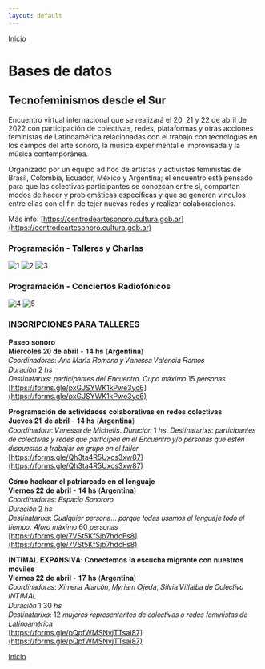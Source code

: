 ```yaml
---
layout: default
---
```


[Inicio](./)

# Bases de datos
## Tecnofeminismos desde el Sur

Encuentro virtual internacional que se realizará el 20, 21 y 22 de abril de 2022 con participación de colectivas, redes, plataformas y otras acciones feministas de Latinoamérica relacionadas con el trabajo con tecnologías en los campos del arte sonoro, la música experimental e improvisada y la música contemporánea.<br>

Organizado por un equipo ad hoc de artistas y activistas feministas de Brasil, Colombia, Ecuador, México y Argentina; el encuentro está pensado para que las colectivas participantes se conozcan entre sí, compartan modos de hacer y problemáticas específicas y que se generen vínculos entre ellas con el fin de tejer nuevas redes y realizar colaboraciones.<br>

Más info: [https://centrodeartesonoro.cultura.gob.ar](https://centrodeartesonoro.cultura.gob.ar)  

### Programación - Talleres y Charlas

![1](img/sonoSororos-01.jpg)
![2](img/sonoSororos-02.jpg)
![3](img/sonoSororos-03.jpg)

### Programación - Conciertos Radiofónicos

![4](img/sonoSororos-04.jpg)
![5](img/sonoSororos-05.jpg)

### INSCRIPCIONES PARA TALLERES 
𝐏𝐚𝐬𝐞𝐨 𝐬𝐨𝐧𝐨𝐫𝐨  
𝐌𝐢𝐞́𝐫𝐜𝐨𝐥𝐞𝐬 𝟐𝟎 𝐝𝐞 𝐚𝐛𝐫𝐢𝐥 - 𝟏𝟒 𝐡𝐬 (𝐀𝐫𝐠𝐞𝐧𝐭𝐢𝐧𝐚)  
𝐶𝑜𝑜𝑟𝑑𝑖𝑛𝑎𝑑𝑜𝑟𝑎𝑠: 𝐴𝑛𝑎 𝑀𝑎𝑟𝑖́𝑎 𝑅𝑜𝑚𝑎𝑛𝑜 𝑦 𝑉𝑎𝑛𝑒𝑠𝑠𝑎 𝑉𝑎𝑙𝑒𝑛𝑐𝑖𝑎 𝑅𝑎𝑚𝑜𝑠  
𝐷𝑢𝑟𝑎𝑐𝑖𝑜́𝑛 2 ℎ𝑠  
𝐷𝑒𝑠𝑡𝑖𝑛𝑎𝑡𝑎𝑟𝑖𝑥𝑠: 𝑝𝑎𝑟𝑡𝑖𝑐𝑖𝑝𝑎𝑛𝑡𝑒𝑠 𝑑𝑒𝑙 𝐸𝑛𝑐𝑢𝑒𝑛𝑡𝑟𝑜. 𝐶𝑢𝑝𝑜 𝑚𝑎́𝑥𝑖𝑚𝑜 15 𝑝𝑒𝑟𝑠𝑜𝑛𝑎𝑠  
[https://forms.gle/pxGJSYWK1kPwe3yc6](https://forms.gle/pxGJSYWK1kPwe3yc6)  

𝐏𝐫𝐨𝐠𝐫𝐚𝐦𝐚𝐜𝐢𝐨́𝐧 𝐝𝐞 𝐚𝐜𝐭𝐢𝐯𝐢𝐝𝐚𝐝𝐞𝐬 𝐜𝐨𝐥𝐚𝐛𝐨𝐫𝐚𝐭𝐢𝐯𝐚𝐬 𝐞𝐧 𝐫𝐞𝐝𝐞𝐬 𝐜𝐨𝐥𝐞𝐜𝐭𝐢𝐯𝐚𝐬  
𝐉𝐮𝐞𝐯𝐞𝐬 𝟐𝟏 𝐝𝐞 𝐚𝐛𝐫𝐢𝐥 - 𝟏𝟒 𝐡𝐬 (𝐀𝐫𝐠𝐞𝐧𝐭𝐢𝐧𝐚)  
𝐶𝑜𝑜𝑟𝑑𝑖𝑛𝑎𝑑𝑜𝑟𝑎: 𝑉𝑎𝑛𝑒𝑠𝑠𝑎 𝑑𝑒 𝑀𝑖𝑐ℎ𝑒𝑙𝑖𝑠. 
𝐷𝑢𝑟𝑎𝑐𝑖𝑜́𝑛 1 ℎ𝑠. 
𝐷𝑒𝑠𝑡𝑖𝑛𝑎𝑡𝑎𝑟𝑖𝑥𝑠: 𝑝𝑎𝑟𝑡𝑖𝑐𝑖𝑝𝑎𝑛𝑡𝑒𝑠 𝑑𝑒 𝑐𝑜𝑙𝑒𝑐𝑡𝑖𝑣𝑎𝑠 𝑦 𝑟𝑒𝑑𝑒𝑠 𝑞𝑢𝑒 𝑝𝑎𝑟𝑡𝑖𝑐𝑖𝑝𝑒𝑛 𝑒𝑛 𝑒𝑙 𝐸𝑛𝑐𝑢𝑒𝑛𝑡𝑟𝑜 𝑦/𝑜 𝑝𝑒𝑟𝑠𝑜𝑛𝑎𝑠 𝑞𝑢𝑒 𝑒𝑠𝑡𝑒́𝑛 𝑑𝑖𝑠𝑝𝑢𝑒𝑠𝑡𝑎𝑠 𝑎 𝑡𝑟𝑎𝑏𝑎𝑗𝑎𝑟 𝑒𝑛 𝑔𝑟𝑢𝑝𝑜 𝑒𝑛 𝑒𝑙 𝑡𝑎𝑙𝑙𝑒𝑟  
[https://forms.gle/Qh3ta4R5Uxcs3xw87](https://forms.gle/Qh3ta4R5Uxcs3xw87)  

𝐂𝐨́𝐦𝐨 𝐡𝐚𝐜𝐤𝐞𝐚𝐫 𝐞𝐥 𝐩𝐚𝐭𝐫𝐢𝐚𝐫𝐜𝐚𝐝𝐨 𝐞𝐧 𝐞𝐥 𝐥𝐞𝐧𝐠𝐮𝐚𝐣𝐞  
𝐕𝐢𝐞𝐫𝐧𝐞𝐬 𝟐𝟐 𝐝𝐞 𝐚𝐛𝐫𝐢𝐥 - 𝟏𝟒 𝐡𝐬 (𝐀𝐫𝐠𝐞𝐧𝐭𝐢𝐧𝐚)  
𝐶𝑜𝑜𝑟𝑑𝑖𝑛𝑎𝑑𝑜𝑟𝑎𝑠: 𝐸𝑠𝑝𝑎𝑐𝑖𝑜 𝑆𝑜𝑛𝑜𝑟𝑜𝑟𝑜  
𝐷𝑢𝑟𝑎𝑐𝑖𝑜́𝑛 2 ℎ𝑠  
𝐷𝑒𝑠𝑡𝑖𝑛𝑎𝑡𝑎𝑟𝑖𝑥𝑠: 𝐶𝑢𝑎𝑙𝑞𝑢𝑖𝑒𝑟 𝑝𝑒𝑟𝑠𝑜𝑛𝑎… 𝑝𝑜𝑟𝑞𝑢𝑒 𝑡𝑜𝑑𝑎𝑠 𝑢𝑠𝑎𝑚𝑜𝑠 𝑒𝑙 𝑙𝑒𝑛𝑔𝑢𝑎𝑗𝑒 𝑡𝑜𝑑𝑜 𝑒𝑙 𝑡𝑖𝑒𝑚𝑝𝑜. 𝐴𝑓𝑜𝑟𝑜 𝑚𝑎́𝑥𝑖𝑚𝑜 60 𝑝𝑒𝑟𝑠𝑜𝑛𝑎𝑠  
[https://forms.gle/7VSt5KfSjb7hdcFs8](https://forms.gle/7VSt5KfSjb7hdcFs8)  

𝐈𝐍𝐓𝐈𝐌𝐀𝐋 𝐄𝐗𝐏𝐀𝐍𝐒𝐈𝐕𝐀: 𝐂𝐨𝐧𝐞𝐜𝐭𝐞𝐦𝐨𝐬 𝐥𝐚 𝐞𝐬𝐜𝐮𝐜𝐡𝐚 𝐦𝐢𝐠𝐫𝐚𝐧𝐭𝐞 𝐜𝐨𝐧 𝐧𝐮𝐞𝐬𝐭𝐫𝐨𝐬 𝐦𝐨́𝐯𝐢𝐥𝐞𝐬  
𝐕𝐢𝐞𝐫𝐧𝐞𝐬 𝟐𝟐 𝐝𝐞 𝐚𝐛𝐫𝐢𝐥 - 𝟏𝟕 𝐡𝐬 (𝐀𝐫𝐠𝐞𝐧𝐭𝐢𝐧𝐚)  
𝐶𝑜𝑜𝑟𝑑𝑖𝑛𝑎𝑑𝑜𝑟𝑎𝑠: 𝑋𝑖𝑚𝑒𝑛𝑎 𝐴𝑙𝑎𝑟𝑐𝑜́𝑛, 𝑀𝑦𝑟𝑖𝑎𝑚 𝑂𝑗𝑒𝑑𝑎, 𝑆𝑖𝑙𝑣𝑖𝑎 𝑉𝑖𝑙𝑙𝑎𝑙𝑏𝑎 𝑑𝑒 𝐶𝑜𝑙𝑒𝑐𝑡𝑖𝑣𝑜 𝐼𝑁𝑇𝐼𝑀𝐴𝐿  
𝐷𝑢𝑟𝑎𝑐𝑖𝑜́𝑛 1:30 ℎ𝑠  
𝐷𝑒𝑠𝑡𝑖𝑛𝑎𝑡𝑎𝑟𝑖𝑥𝑠: 12 𝑚𝑢𝑗𝑒𝑟𝑒𝑠 𝑟𝑒𝑝𝑟𝑒𝑠𝑒𝑛𝑡𝑎𝑛𝑡𝑒𝑠 𝑑𝑒 𝑐𝑜𝑙𝑒𝑐𝑡𝑖𝑣𝑎𝑠 𝑜 𝑟𝑒𝑑𝑒𝑠 𝑓𝑒𝑚𝑖𝑛𝑖𝑠𝑡𝑎𝑠 𝑑𝑒 𝐿𝑎𝑡𝑖𝑛𝑜𝑎𝑚𝑒́𝑟𝑖𝑐𝑎  
[https://forms.gle/pQpfWMSNvjTTsai87](https://forms.gle/pQpfWMSNvjTTsai87)  


[Inicio](./)
